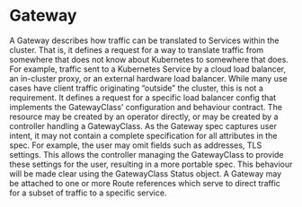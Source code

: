 # Gateway
A Gateway describes how traffic can be translated to Services within the cluster. That is, it defines a request for a way to translate traffic from somewhere that does not know about Kubernetes to somewhere that does. For example, traffic sent to a Kubernetes Service by a cloud load balancer, an in-cluster proxy, or an external hardware load balancer. While many use cases have client traffic originating “outside” the cluster, this is not a requirement.
It defines a request for a specific load balancer config that implements the GatewayClass’ configuration and behaviour contract. The resource may be created by an operator directly, or may be created by a controller handling a GatewayClass.
As the Gateway spec captures user intent, it may not contain a complete specification for all attributes in the spec. For example, the user may omit fields such as addresses, TLS settings. This allows the controller managing the GatewayClass to provide these settings for the user, resulting in a more portable spec. This behaviour will be made clear using the GatewayClass Status object.
A Gateway may be attached to one or more Route references which serve to direct traffic for a subset of traffic to a specific service.

